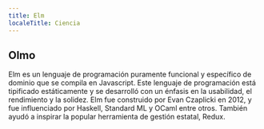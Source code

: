 ```yaml
---
title: Elm
localeTitle: Ciencia
---
```

## Olmo

Elm es un lenguaje de programación puramente funcional y específico de dominio que se compila en Javascript. Este lenguaje de programación está tipificado estáticamente y se desarrolló con un énfasis en la usabilidad, el rendimiento y la solidez. Elm fue construido por Evan Czaplicki en 2012, y fue influenciado por Haskell, Standard ML y OCaml entre otros. También ayudó a inspirar la popular herramienta de gestión estatal, Redux.